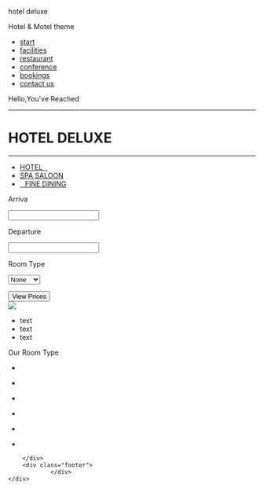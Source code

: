 <!DOCTYPE html>
<html>
<head>
<meta http-equiv="Content-Type" content="text/html; charset=utf-8">
<link href="style2.css" rel="stylesheet" type="text/css">
<link rel="stylesheet" href="jquery-ui.css">
<script src="jquery-1.10.2.js"></script>
<script src="jquery-ui.js"></script>
<script>
	$(function() {
    $( ".datepicker" ).datepicker();
  });
  </script>
<title>bai2</title>
</head>
<body>
	<div class="wrap">
		<div class="header">
			<div class="logo">
				<p>hotel<span class="yellow"> deluxe</span></p>
			</div>
			<div class="slogan">
				<p>Hotel & Motel theme<p>
			</div>
			<div class="menu">
				<ul>
					<li><a href="#">start</a></li>
					<li><a href="#">facilities</a></li>
					<li><a href="#">restaurant</a></li>
					<li><a href="#">conference</a></li>
					<li><a href="#">bookings</a></li>
					<li><a href="#">contact us</a></li>
				</ul>
			</div>
			<div style="clear:both">
			</div>
		</div>
		<div class="slider">
			<p>Hello,You've Reached</p>
			<hr class="top">
			<h1>HOTEL DELUXE</h1>
			<hr class="bottom">
			<ul>
				<li><a href="">HOTEL   <span style=" color:white">-</span></a></li>
				<li><a href="">SPA SALOON  </a></li>
				<li><a href=""><span style=" color:white">-</span>  FINE DINING</a></li>
			</ul>
		</div>
		<div class="booking">
			<div class="checkin">
				<p class="lable"> Arriva</p>
				<input type="text" class="datepicker date" id="datepicker" >
			</div>
			<div class="checkout">
				<p class="lable"> Departure</p>
				<input type="text" class="datepicker date" id="datepicker2">
			</div>
			<div class="Room">
				<p class="lable-room"> Room Type</p>
					<form action="#">
						<select>
							<option selected="selected">None</option>
							<option value="Single">Single</option>
							<option value="Double">Double</option>
						</select>
					<form>
			</div>
			<button type="button" class="view-prices">View Prices
			</button>
			<div style="clear:both">
			</div>
		</div>
		<div class="content">
			<img src="bookA.png">
			<div class="slider-package">
				<a href=" " class="back">
				</a>
				<div class="list-circle">
				   <ul>
						<li id="circle">
							<div class="content-circle">text
							</div>
						</li>
						<li id="circle">
							<div class="content-circle">text
							</div>
						</li>
						<li id="circle">
							<div class="content-circle">text
							</div>
						</li>
				   </ul>
				 </div>
				<a href=" " class="next">
				</a>
			</div>
			<div style="clear:both">
			</div>
			<div class="Our-room">
				<p class="title">Our Room Type</p>
				<div class="list-room">
					<ul>
						<li class="detail-room">
							<p class="image-room"></p>
						</li>
						<li class="detail-room">
							<p class="image-room"></p>
						</li>
						<li class="detail-room">
							<p class="image-room"></p>
						</li>
						<li class="detail-room">
							<p class="image-room"></p>
						</li>
						<li class="detail-room">
							<p class="image-room"></p>
						</li>
						<li class="detail-room">
							<p class="image-room"></p>
						</li>
					</ul>
				</div>
				<div class="footer-room">
					<div class="your-picture">
					</div>
				</div>
			</div>
			
		</div>
		<div class="footer">
				</div> 
	</div>
</body>
</html>

